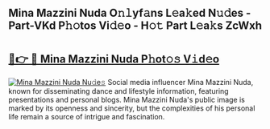 ## Mina Mazzini Nuda O𝚗𝚕yf𝚊ns L𝚎a𝚔ed N𝚞𝚍es - Part-VKd P𝚑𝚘tos Vi𝚍𝚎o - H𝚘𝚝 Part L𝚎a𝚔s ZcWxh

# <h2><a href="http://kfconwj.oniu.top/?m=Mina+Mazzini+Nuda">🔗👉 🔴 Mina Mazzini Nuda P𝚑ot𝚘𝚜 V𝚒d𝚎o</a></h2>

[![Mina Mazzini Nuda Nu𝚍e𝚜](https://i.imgur.com/0qMVB7G.gif)](http://kfconwj.oniu.top/?m=Mina+Mazzini+Nuda)
Social media influencer Mina Mazzini Nuda, known for disseminating dance and lifestyle information, featuring presentations and personal blogs. Mina Mazzini Nuda's public image is marked by its openness and sincerity, but the complexities of his personal life remain a source of intrigue and fascination.  
